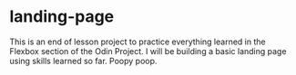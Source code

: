# landing-page

This is an end of lesson project to practice everything learned in the Flexbox section of the Odin Project. I will be building a basic landing page using skills learned so far. 
Poopy poop.